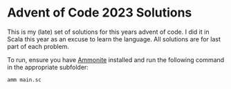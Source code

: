 # Advent of Code 2023 Solutions

This is my (late) set of solutions for this years advent of code. 
I did it in Scala this year as an excuse to learn the language. All solutions
are for last part of each problem.

To run, ensure you have [Ammonite](https://ammonite.io) installed and run the following
command in the appropriate subfolder:

```console
amm main.sc
```
